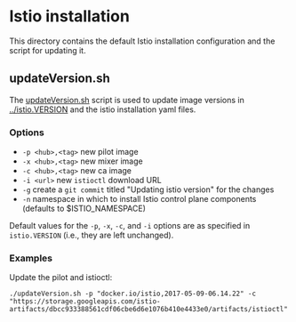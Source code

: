 # Istio installation

This directory contains the default Istio installation configuration and
the script for updating it.
 
## updateVersion.sh

The [updateVersion.sh](updateVersion.sh) script is used to update image versions in
[../istio.VERSION](../istio.VERSION) and the istio installation yaml files.

### Options

* `-p <hub>,<tag>` new pilot image
* `-x <hub>,<tag>` new mixer image
* `-c <hub>,<tag>` new ca image
* `-i <url>` new `istioctl` download URL
* `-g` create a `git commit` titled "Updating istio version" for the changes
* `-n` <namespace> namespace in which to install Istio control plane components (defaults to $ISTIO_NAMESPACE)

Default values for the `-p`, `-x`, `-c`, and `-i` options are as specified in `istio.VERSION`
(i.e., they are left unchanged).

### Examples

Update the pilot and istioctl:

```
./updateVersion.sh -p "docker.io/istio,2017-05-09-06.14.22" -c "https://storage.googleapis.com/istio-artifacts/dbcc933388561cdf06cbe6d6e1076b410e4433e0/artifacts/istioctl"
```
